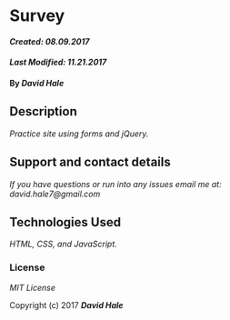 # Survey

#### _Created: 08.09.2017_
#### _Last Modified: 11.21.2017_

#### By _David Hale_

## Description

_Practice site using forms and jQuery._

## Support and contact details

_If you have questions or run into any issues email me at: david.hale7@gmail.com_

## Technologies Used

_HTML, CSS, and JavaScript._

### License

*MIT License*

Copyright (c) 2017 **_David Hale_**
